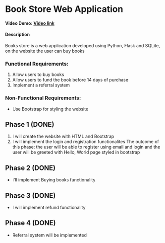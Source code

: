 # Book Store Web Application

#### Video Demo:  [Video link](https://john.doe/)

#### Description 
Books store is a web application developed using Python, Flask and SQLite, on the website the user can buy books

### Functional Requirements:
1. Allow users to buy books
2. Allow users to fund the book before 14 days of purchase
3. Implement a referral system

### Non-Functional Requirements:
- Use Bootstrap for styling the website

## Phase 1 (DONE)
1. I will create the website with HTML and Bootstrap
2. I will implement the login and registration functionalites
The outcome of this phase: the user will be able to register using email and login and the user will be greeted with Hello, World page styled in bootstrap

## Phase 2 (DONE)
- I'll implement Buying books functionality

## Phase 3 (DONE)
- I will implement refund functionality

## Phase 4 (DONE)
- Referral system will be implemented